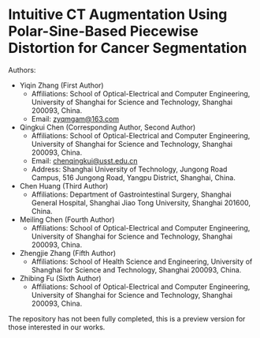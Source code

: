# Intuitive CT Augmentation Using Polar-Sine-Based Piecewise Distortion for Cancer Segmentation #
Authors:
* Yiqin Zhang (First Author)
  * Affiliations: School of Optical-Electrical and Computer Engineering, University of Shanghai for Science and Technology, Shanghai 200093, China.
  * Email: zyqmgam@163.com
* Qingkui Chen (Corresponding Author, Second Author)
  * Affiliations: School of Optical-Electrical and Computer Engineering, University of Shanghai for Science and Technology, Shanghai 200093, China.
  * Email: chenqingkui@usst.edu.cn
  * Address: Shanghai University of Technology, Jungong Road Campus, 516 Jungong Road, Yangpu District, Shanghai, China.
* Chen Huang (Third Author)
  * Affiliations: Department of Gastrointestinal Surgery, Shanghai General Hospital, Shanghai Jiao Tong University, Shanghai 201600, China.
* Meiling Chen (Fourth Author)
  * Affiliations: School of Optical-Electrical and Computer Engineering, University of Shanghai for Science and Technology, Shanghai 200093, China.
* Zhengjie Zhang (Fifth Author)
  * Affiliations: School of Health Science and Engineering, University of Shanghai for Science and Technology, Shanghai 200093, China.
* Zhibing Fu (Sixth Author)
  * Affiliations: School of Optical-Electrical and Computer Engineering, University of Shanghai for Science and Technology, Shanghai 200093, China.

The repository has not been fully completed, this is a preview version for those interested in our works.
